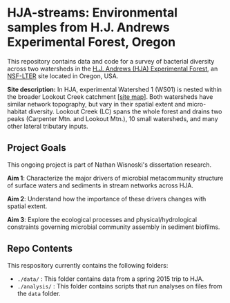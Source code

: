 # HJA-streams: Environmental samples from H.J. Andrews Experimental Forest, Oregon

This repository contains data and code for a survey of bacterial diversity across two watersheds in the [H.J. Andrews (HJA) Experimental Forest](http://andrewsforest.oregonstate.edu/), an [NSF-LTER](http://www.lternet.edu/) site located in Oregon, USA. 

**Site description:** In HJA, experimental Watershed 1 (WS01) is nested within the broader Lookout Creek catchment [[site map](http://andrewsforest.oregonstate.edu/lter/about/images/newbase2011.jpg)]. Both watersheds have similar network topography, but vary in their spatial extent and micro-habitat diversity. Lookout Creek (LC) spans the whole forest and drains two peaks (Carpenter Mtn. and Lookout Mtn.), 10 small watersheds, and many other lateral tributary inputs.

## Project Goals
This ongoing project is part of Nathan Wisnoski's dissertation research.

**Aim 1**: Characterize the major drivers of microbial metacommunity structure of surface waters and sediments in stream networks across HJA. 

**Aim 2**: Understand how the importance of these drivers changes with spatial extent.

**Aim 3**: Explore the ecological processes and physical/hydrological constraints governing microbial community assembly in sediment biofilms.

## Repo Contents
This respository currently contains the following folders:

* `./data/` : This folder contains data from a spring 2015 trip to HJA.
* `./analysis/` : This folder contains scripts that run analyses on files from the `data` folder.